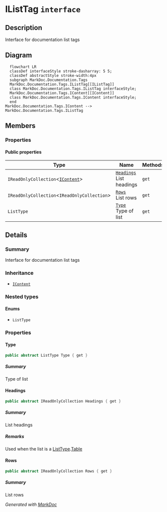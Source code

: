 # IListTag `interface`

## Description
Interface for documentation list tags

## Diagram
```mermaid
  flowchart LR
  classDef interfaceStyle stroke-dasharray: 5 5;
  classDef abstractStyle stroke-width:4px
  subgraph MarkDoc.Documentation.Tags
  MarkDoc.Documentation.Tags.IListTag[[IListTag]]
  class MarkDoc.Documentation.Tags.IListTag interfaceStyle;
  MarkDoc.Documentation.Tags.IContent[[IContent]]
  class MarkDoc.Documentation.Tags.IContent interfaceStyle;
  end
MarkDoc.Documentation.Tags.IContent --> MarkDoc.Documentation.Tags.IListTag
```

## Members
### Properties
#### Public  properties
| Type | Name | Methods |
| --- | --- | --- |
| `IReadOnlyCollection`&lt;[`IContent`](./markdocdocumentationtags-IContent.md)&gt; | [`Headings`](markdocdocumentationtags-IListTag.md#headings)<br>List headings | `get` |
| `IReadOnlyCollection`&lt;`IReadOnlyCollection`&gt; | [`Rows`](markdocdocumentationtags-IListTag.md#rows)<br>List rows | `get` |
| `ListType` | [`Type`](markdocdocumentationtags-IListTag.md#type)<br>Type of list | `get` |

## Details
### Summary
Interface for documentation list tags

### Inheritance
 - [
`IContent`
](./markdocdocumentationtags-IContent.md)

### Nested types
#### Enums
 - `ListType`

### Properties
#### Type
```csharp
public abstract ListType Type { get }
```
##### Summary
Type of list

#### Headings
```csharp
public abstract IReadOnlyCollection Headings { get }
```
##### Summary
List headings

##### Remarks
Used when the list is a [ListType](./markdocdocumentationtagsilisttag-ListType.md).[Table](markdocdocumentationtags-IListTag.md#table)

#### Rows
```csharp
public abstract IReadOnlyCollection Rows { get }
```
##### Summary
List rows

*Generated with* [*MarkDoc*](https://github.com/hailstorm75/MarkDoc.Core)
